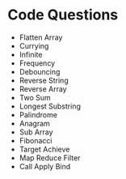 # Code Questions

- Flatten Array
- Currying
- Infinite
- Frequency
- Debouncing
- Reverse String
- Reverse Array
- Two Sum
- Longest Substring
- Palindrome
- Anagram
- Sub Array
- Fibonacci
- Target Achieve
- Map Reduce Filter
- Call Apply Bind
